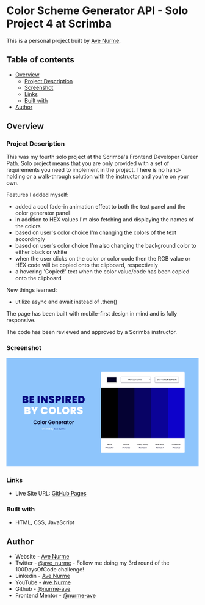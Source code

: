 # Color Scheme Generator API - Solo Project 4 at Scrimba

This is a personal project built by [Ave Nurme](https://www.avenurme.dev).

## Table of contents

- [Overview](#overview)
  - [Project Description](#project-description)
  - [Screenshot](#screenshot)
  - [Links](#links)
  - [Built with](#built-with)
- [Author](#author)

## Overview

### Project Description

This was my fourth solo project at the Scrimba's Frontend Developer Career Path. Solo project means that you are only provided with a set of requirements you need to implement in the project. There is no hand-holding or a walk-through solution with the instructor and you're on your own.

Features I added myself:
- added a cool fade-in animation effect to both the text panel and the color generator panel
- in addition to HEX values I'm also fetching and displaying the names of the colors
- based on user's color choice I'm changing the colors of the text accordingly
- based on user's color choice I'm also changing the background color to either black or white
- when the user clicks on the color or color code then the RGB value or HEX code will be copied onto the clipboard, respectively
- a hovering 'Copied!' text when the color value/code has been copied onto the clipboard

New things learned:
- utilize async and await instead of .then()

The page has been built with mobile-first design in mind and is fully responsive.

The code has been reviewed and approved by a Scrimba instructor.

### Screenshot

![Screenshot of my solution](/images/color-scheme-generator-api_760.png)

### Links

- Live Site URL: [GitHub Pages](https://nurme-ave.github.io/scrimba-solo-project-color-scheme-generator-api/)

### Built with

- HTML, CSS, JavaScript

## Author

- Website - [Ave Nurme](https://www.avenurme.dev)
- Twitter - [@ave\_nurme](https://twitter.com/ave_nurme) - Follow me doing my 3rd round of the 100DaysOfCode challenge!
- Linkedin - [Ave Nurme](https://www.linkedin.com/in/ave-nurme)
- YouTube - [Ave Nurme](https://www.youtube.com/channel/UC_kKIEE66Wa5bAxjqoI1A8w/videos)
- Github - [@nurme-ave](https://github.com/nurme-ave)
- Frontend Mentor - [@nurme-ave](https://www.frontendmentor.io/profile/nurme-ave)
